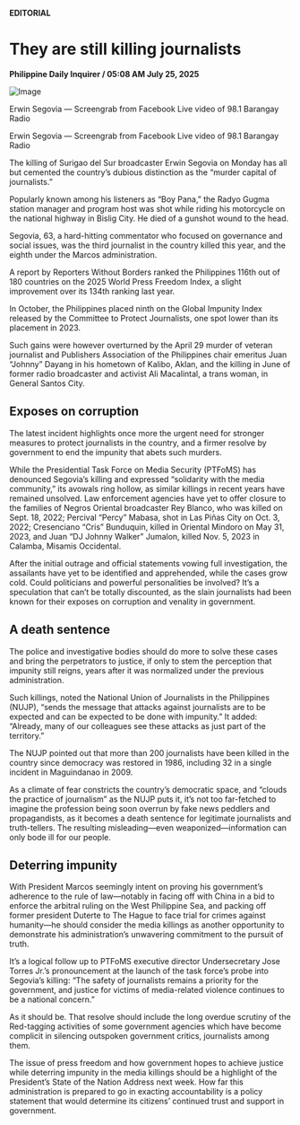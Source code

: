 **EDITORIAL**

# They are still killing journalists

****Philippine Daily Inquirer / 05:08 AM July 25, 2025****

![Image](https://raw.githubusercontent.com/github-jl14/scrapy_api/refs/heads/main/images/editorial07252025.png)

Erwin Segovia — Screengrab from Facebook Live video of 98.1 Barangay Radio


Erwin Segovia — Screengrab from Facebook Live video of 98.1 Barangay Radio

The killing of Surigao del Sur broadcaster Erwin Segovia on Monday has all but cemented the country’s dubious distinction as the “murder capital of journalists.”

Popularly known among his listeners as “Boy Pana,” the Radyo Gugma station manager and program host was shot while riding his motorcycle on the national highway in Bislig City. He died of a gunshot wound to the head.

Segovia, 63, a hard-hitting commentator who focused on governance and social issues, was the third journalist in the country killed this year, and the eighth under the Marcos administration.

A report by Reporters Without Borders ranked the Philippines 116th out of 180 countries on the 2025 World Press Freedom Index, a slight improvement over its 134th ranking last year.

In October, the Philippines placed ninth on the Global Impunity Index released by the Committee to Protect Journalists, one spot lower than its placement in 2023.

Such gains were however overturned by the April 29 murder of veteran journalist and Publishers Association of the Philippines chair emeritus Juan “Johnny” Dayang in his hometown of Kalibo, Aklan, and the killing in June of former radio broadcaster and activist Ali Macalintal, a trans woman, in General Santos City.

## Exposes on corruption

The latest incident highlights once more the urgent need for stronger measures to protect journalists in the country, and a firmer resolve by government to end the impunity that abets such murders.

While the Presidential Task Force on Media Security (PTFoMS) has denounced Segovia’s killing and expressed “solidarity with the media community,” its avowals ring hollow, as similar killings in recent years have remained unsolved. Law enforcement agencies have yet to offer closure to the families of Negros Oriental broadcaster Rey Blanco, who was killed on Sept. 18, 2022; Percival “Percy” Mabasa, shot in Las Piñas City on Oct. 3, 2022; Cresenciano “Cris” Bunduquin, killed in Oriental Mindoro on May 31, 2023, and Juan “DJ Johnny Walker” Jumalon, killed Nov. 5, 2023 in Calamba, Misamis Occidental.

After the initial outrage and official statements vowing full investigation, the assailants have yet to be identified and apprehended, while the cases grow cold. Could politicians and powerful personalities be involved? It’s a speculation that can’t be totally discounted, as the slain journalists had been known for their exposes on corruption and venality in government.

## A death sentence

The police and investigative bodies should do more to solve these cases and bring the perpetrators to justice, if only to stem the perception that impunity still reigns, years after it was normalized under the previous administration.

Such killings, noted the National Union of Journalists in the Philippines (NUJP), “sends the message that attacks against journalists are to be expected and can be expected to be done with impunity.” It added: “Already, many of our colleagues see these attacks as just part of the territory.”

The NUJP pointed out that more than 200 journalists have been killed in the country since democracy was restored in 1986, including 32 in a single incident in Maguindanao in 2009.

As a climate of fear constricts the country’s democratic space, and “clouds the practice of journalism” as the NUJP puts it, it’s not too far-fetched to imagine the profession being soon overrun by fake news peddlers and propagandists, as it becomes a death sentence for legitimate journalists and truth-tellers. The resulting misleading—even weaponized—information can only bode ill for our people.

## Deterring impunity

With President Marcos seemingly intent on proving his government’s adherence to the rule of law—notably in facing off with China in a bid to enforce the arbitral ruling on the West Philippine Sea, and packing off former president Duterte to The Hague to face trial for crimes against humanity—he should consider the media killings as another opportunity to demonstrate his administration’s unwavering commitment to the pursuit of truth.

It’s a logical follow up to PTFoMS executive director Undersecretary Jose Torres Jr.’s pronouncement at the launch of the task force’s probe into Segovia’s killing: “The safety of journalists remains a priority for the government, and justice for victims of media-related violence continues to be a national concern.”

As it should be. That resolve should include the long overdue scrutiny of the Red-tagging activities of some government agencies which have become complicit in silencing outspoken government critics, journalists among them.

The issue of press freedom and how government hopes to achieve justice while deterring impunity in the media killings should be a highlight of the President’s State of the Nation Address next week. How far this administration is prepared to go in exacting accountability is a policy statement that would determine its citizens’ continued trust and support in government.